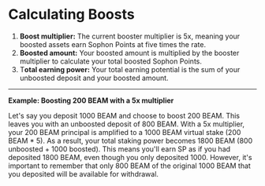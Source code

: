 # Calculating Boosts

1. **Boost multiplier:** The current booster multiplier is 5x, meaning your boosted assets earn Sophon Points at five times the rate.
2. **Boosted amount:** Your boosted amount is multiplied by the booster multiplier to calculate your total boosted Sophon Points.
3. T**otal earning power:** Your total earning potential is the sum of your unboosted deposit and your boosted amount.

***

**Example: Boosting 200 BEAM with a 5x multiplier**

Let's say you deposit 1000 BEAM and choose to boost 200 BEAM. This leaves you with an unboosted deposit of 800 BEAM. With a 5x multiplier, your 200 BEAM principal is amplified to a 1000 BEAM virtual stake (200 BEAM \* 5). As a result, your total staking power becomes 1800 BEAM (800 unboosted + 1000 boosted). This means you'll earn SP as if you had deposited 1800 BEAM, even though you only deposited 1000. However, it's important to remember that only 800 BEAM of the original 1000 BEAM that you deposited will be available for withdrawal.
